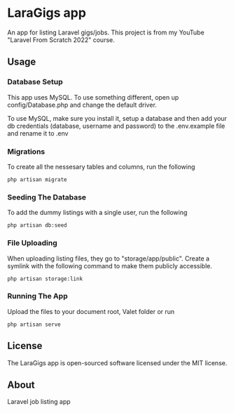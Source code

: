 # LaraGigs app

An app for listing Laravel gigs/jobs. This project is from my YouTube "Laravel From Scratch 2022" course.

## Usage

### Database Setup

This app uses MySQL. To use something different, open up config/Database.php and change the default driver.

To use MySQL, make sure you install it, setup a database and then add your db credentials (database, username and password) to the .env.example file and rename it to .env

### Migrations

To create all the nessesary tables and columns, run the following

    php artisan migrate

### Seeding The Database

To add the dummy listings with a single user, run the following

    php artisan db:seed

### File Uploading

When uploading listing files, they go to "storage/app/public". Create a symlink with the following command to make them publicly accessible.

    php artisan storage:link

### Running The App

Upload the files to your document root, Valet folder or run

    php artisan serve

## License

The LaraGigs app is open-sourced software licensed under the MIT license.

## About

Laravel job listing app
